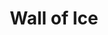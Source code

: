 ---
title: "Wall of Ice"
permalink: /spells/wall-of-ice/
tags:
  - Spell
available_for:
  - Wizard
level: "6th Level"
school: "Evocation"
range: "120 ft"
area: "10 ft"
shape: "Sphere"
comp:
  - V
  - S
  - M
material: "a small piece of quartz."
duration: "Up to 10 minutes"
concentration: true
attack: "DEX Save"
effect: "Cold"
description: |
  You create a wall of ice on a solid surface within range. You can form it into a hemispherical dome or a sphere with a radius of up to 10 feet, or you can shape a flat surface made up of ten 10-foot-square panels. Each panel must be contiguous with another panel. In any form, the wall is 1 foot thick and lasts for the duration.

  If the wall cuts through a creature's space when it appears, the creature within its area is pushed to one side of the wall and must make a dexterity saving throw. On a failed save, the creature takes 10d6 cold damage, or half as much damage on a successful save.

  The wall is an object that can be damaged and thus breached. It has AC 12 and 30 hit points per 10-foot section, and it is vulnerable to fire damage. Reducing a 10-foot section of wall to 0 hit points destroys it and leaves behind a sheet of frigid air in the space the wall occupied. A creature moving through the sheet of frigid air for the first time on a turn must make a constitution saving throw. That creature takes 5d6 cold damage on a failed save, or half as much damage on a successful one.

  **At higher levels.** When you cast this spell using a spell slot of 7th level or higher, the damage the wall deals when it appears increases by 2d6, and the damage from passing through the sheet of frigid air increases by 1d6, for each slot level above 6th.
excerpt: "You create a wall of ice on a solid surface within range."
source: "Basic Rules"
---